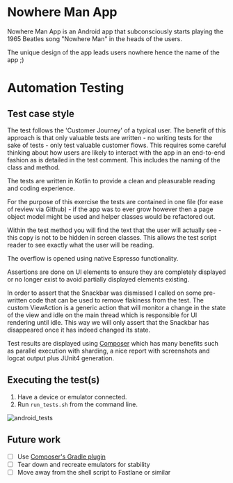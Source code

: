 # Nowhere Man App

Nowhere Man App is an Android app that subconsciously starts playing the 1965 Beatles song "Nowhere Man" in the heads of the users.

The unique design of the app leads users nowhere hence the name of the app ;)

# Automation Testing

## Test case style

The test follows the 'Customer Journey' of a typical user. The benefit of this approach is that only valuable tests are written - no writing tests for the sake of tests - only test valuable customer flows. This requires some careful thinking about how users are likely to interact with the app in an end-to-end fashion as is detailed in the test comment. This includes the naming of the class and method.

The tests are written in Kotlin to provide a clean and pleasurable reading and coding experience.

For the purpose of this exercise the tests are contained in one file (for ease of review via Github) - if the app was to ever grow however then a page object model might be used and helper classes would be refactored out.

Within the test method you will find the text that the user will actually see - this copy is not to be hidden in screen classes. This allows the test script reader to see exactly what the user will be reading.

The overflow is opened using native Espresso functionality.

Assertions are done on UI elements to ensure they are completely displayed or no longer exist to avoid partially displayed elements existing.

In order to assert that the Snackbar was dismissed I called on some pre-written code that can be used to remove flakiness from the test. The custom ViewAction is a generic action that will monitor a change in the state of the view and idle on the main thread which is responsible for UI rendering until idle. This way we will only assert that the Snackbar has disappeared once it has indeed changed its state.

Test results are displayed using [Composer](https://github.com/gojuno/composer) which has many benefits such as parallel execution with sharding, a nice report with screenshots and logcat output plus JUnit4 generation.

## Executing the test(s)

1. Have a device or emulator connected.
2. Run `run_tests.sh` from the command line.

![android_tests](https://user-images.githubusercontent.com/18099038/89117968-2ff74900-d4f6-11ea-8497-b337abaf7315.gif)

## Future work

- [ ] Use [Composer's Gradle plugin](https://github.com/trevjonez/composer-gradle-plugin)
- [ ] Tear down and recreate emulators for stability
- [ ] Move away from the shell script to Fastlane or similar
